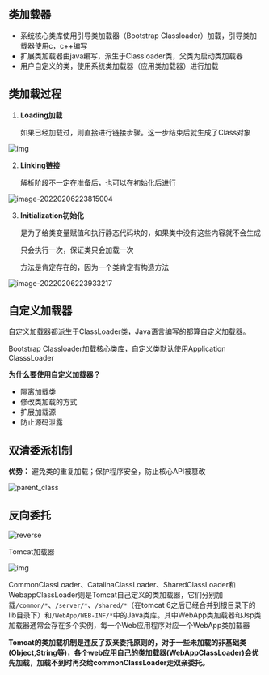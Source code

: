 ## 类加载器

- 系统核心类库使用引导类加载器（Bootstrap Classloader）加载，引导类加载器使用c，c++编写
- 扩展类加载器由java编写，派生于Classloader类，父类为启动类加载器
- 用户自定义的类，使用系统类加载器（应用类加载器）进行加载

## 类加载过程

1. **Loading加载**

   如果已经加载过，则直接进行链接步骤。这一步结束后就生成了Class对象

![img](E:\学习笔记\typora\img\}JI2$TXMFJ4{LT@}4DUYUAO-16441581601941.png)

2. **Linking链接**

   解析阶段不一定在准备后，也可以在初始化后进行

![image-20220206223815004](E:\学习笔记\typora\img\image-20220206223815004.png)

3. **Initialization初始化**

   <clinit>是为了给类变量赋值和执行静态代码块的，如果类中没有这些内容就不会生成<clinit>

   <clinit>只会执行一次，保证类只会加载一次

   <init>方法是肯定存在的，因为一个类肯定有构造方法

![image-20220206223933217](E:\学习笔记\typora\img\image-20220206223933217.png)

## 自定义加载器

自定义加载器都派生于ClassLoader类，Java语言编写的都算自定义加载器。

Bootstrap Classloader加载核心类库，自定义类默认使用Application ClasssLoader

**为什么要使用自定义加载器？**

- 隔离加载类
- 修改类加载的方式
- 扩展加载源
- 防止源码泄露

## 双清委派机制

**优势：**
 避免类的重复加载；保护程序安全，防止核心API被篡改

![parent_class](E:\学习笔记\typora\img\parent_class.png)

## 反向委托

![reverse](E:\学习笔记\typora\img\reverse.png)

Tomcat加载器

![img](https://images2018.cnblogs.com/blog/137084/201805/137084-20180526104342525-959933190.png)

CommonClassLoader、CatalinaClassLoader、SharedClassLoader和WebappClassLoader则是Tomcat自己定义的类加载器，它们分别加载`/common/*`、`/server/*`、`/shared/*`（在tomcat 6之后已经合并到根目录下的lib目录下）和`/WebApp/WEB-INF/*`中的Java类库。其中WebApp类加载器和Jsp类加载器通常会存在多个实例，每一个Web应用程序对应一个WebApp类加载器

**Tomcat的类加载机制是违反了双亲委托原则的，对于一些未加载的非基础类(Object,String等)，各个web应用自己的类加载器(WebAppClassLoader)会优先加载，加载不到时再交给commonClassLoader走双亲委托。** 
